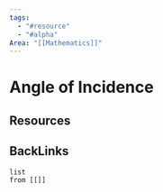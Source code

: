 ```yaml
---
tags:
  - "#resource"
  - "#alpha"
Area: "[[Mathematics]]"
---
```


# Angle of Incidence


## Resources


## BackLinks

```dataview
list
from [[]]
```

